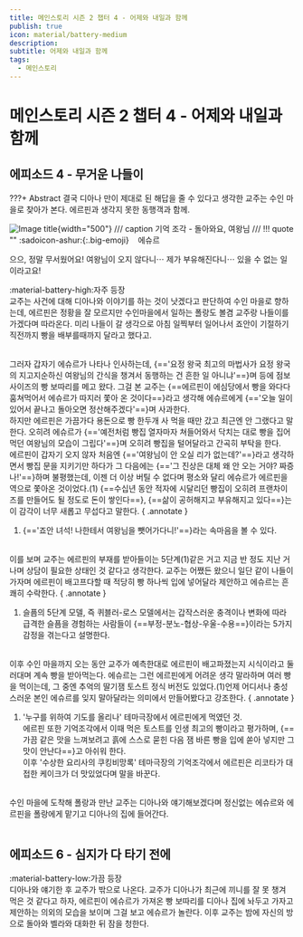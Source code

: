 ```yaml
---
title: 메인스토리 시즌 2 챕터 4 - 어제와 내일과 함께
publish: true
icon: material/battery-medium
description: 
subtitle: 어제와 내일과 함께
tags:
  - 메인스토리
---
```


# 메인스토리 시즌 2 챕터 4 - 어제와 내일과 함께

## 에피소드 4 - 무거운 나들이
???+ Abstract
    결국 디아나 만이 제대로 된 해답을 줄 수 있다고 생각한 교주는 수인 마을로 찾아가 본다. 에르핀과 생각지 못한 동행객과 함께.

![Image title](https://vitamink1.github.io/ashur-note/assets/story/s2_main_c4_1.png){width="500"}
/// caption
기억 조각 - 돌아와요, 여왕님
///
!!! quote ""
    :sadoicon-ashur:{:.big-emoji} &nbsp;&nbsp;&nbsp;<span class="tag-box" data-sado="ashur">에슈르</span><br>
    <div class="speech-bubble">
        으으, 정말 무서웠어요! 여왕님이 오지 않다니⋯ 제가 부유해진다니⋯ 있을 수 없는 일이라고요!
    </div>

<span class="badge badge-version"><span class="badge-icon">:material-battery-high:</span>자주 등장</span>
<br>
교주는 사건에 대해 디아나와 이야기를 하는 것이 낫겠다고 판단하여 수인 마을로 향하는데, 에르핀은 정황을 잘 모르지만 수인마을에서 일하는 폴랑도 볼겸 교주랑 나들이를 가겠다며 따라온다. 미리 나들이 갈 생각으로 아침 일찍부터 일어나서 죠안이 기절하기 직전까지 빵을 배부를때까지 달라고 했다고.

<br>
그러자 갑자기 에슈르가 나타나 인사하는데, {=='요정 왕국 최고의 마법사가 요정 왕국의 지고지순하신 여왕님의 간식을 챙겨서 동행하는 건 흔한 일 아니냐'==}며 등에 점보 사이즈의 빵 보따리를 메고 왔다. 그걸 본 교주는 {==에르핀이 에심당에서 빵을 와다다 훔쳐먹어서 에슈르가 따지러 쫓아 온 것이다==}라고 생각해 에슈르에게 {=='오늘 일이 있어서 끝나고 돌아오면 정산해주겠다'==}며 사과한다.

<br>
하지만 에르핀은 가끔가다 용돈으로 빵 한두개 사 먹을 때만 갔고 최근엔 안 그랬다고 말한다. 오히려 에슈르가 {=='예전처럼 빵집 열자마자 쳐들어와서 닥치는 대로 빵을 집어 먹던 여왕님의 모습이 그립다'==}며 오히려 빵집을 털어달라고 간곡히 부탁을 한다.

<br>
에르핀이 갑자기 오지 않자 처음엔 {=='여왕님이 안 오실 리가 없는데?'==}라고 생각하면서 빵집 문을 지키기만 하다가 그 다음에는 {=='그 진상은 대체 왜 안 오는 거야? 짜증 나!'==}하며 불평했는데, 이젠 더 이상 버틸 수 없다며 평소와 달리 에슈르가 에르핀을 역으로 쫓아온 것이었다.(1) {==수십년 동안 적자에 시달리던 빵집이 오히려 프랜차이즈를 만들어도 될 정도로 돈이 쌓인다==}, {==삶이 공허해지고 부유해지고 있다==}는 이 감각이 너무 새롭고 무섭다고 말한다.
{ .annotate }

1. {=='죠안 녀석! 나한테서 여왕님을 뺏어가다니!'==}라는 속마음을 볼 수 있다.

<br>
이를 보며 교주는 에르핀의 부재를 받아들이는 5단계(1)같은 거고 지금 반 정도 지난 거나며 상담이 필요한 상태인 것 같다고 생각한다. 교주는 어쨌든 왔으니 일단 같이 나들이 가자며 에르핀이 배고프다할 때 적당히 빵 하나씩 입에 넣어달라 제안하고 에슈르는 흔쾌히 수락한다.
{ .annotate }

1. 슬픔의 5단계 모델, 즉 퀴블러-로스 모델에서는 갑작스러운 충격이나 변화에 따라 급격한 슬픔을 경험하는 사람들이 {==부정-분노-협상-우울-수용==}이라는 5가지 감정을 겪는다고 설명한다.

<br>
이후 수인 마을까지 오는 동안 교주가 예측한대로 에르핀이 배고파졌는지 시식이라고 둘러대며 계속 빵을 받아먹는다. 에슈르는 그런 에르핀에게 어려운 생각 말라하며 여러 빵을 먹이는데, 그 중엔 추억의 딸기잼 토스트 정식 버전도 있었다.(1)언제 어디서나 충성스러운 본인 에슈르를 잊지 말아달라는 의미에서 만들어봤다고 강조한다.
{ .annotate }

1. '누구를 위하여 기도를 올리나' 테마극장에서 에르핀에게 먹였던 것.<br> 에르핀 또한 기억조각에서 이때 먹은 토스트를 인생 최고의 빵이라고 평가하며, {==가끔 같은 맛을 느껴보려고 흙에 스스로 묻힌 다음 잼 바른 빵을 입에 쏟아 넣지만 그 맛이 안난다==}고 아쉬워 한다.<br> 이후 '수상한 요리사의 쿠킹비망록' 테마극장의 기억조각에서 에르핀은 리코타가 대접한 케이크가 더 맛있었다며 말을 바꾼다.

<br>
수인 마을에 도착해 폴랑과 만난 교주는 디아나와 얘기해보겠다며 정신없는 에슈르와 에르핀을 폴랑에게 맡기고 디아나의 집에 들어간다.
<br>
<br>

## 에피소드 6 - 심지가 다 타기 전에
<span class="badge badge-version"><span class="badge-icon">:material-battery-low:</span>가끔 등장</span>
<br>
디아나와 얘기한 후 교주가 밖으로 나온다. 교주가 디아나가 최근에 끼니를 잘 못 챙겨 먹은 것 같다고 하자, 에르핀이 에슈르가 가져온 빵 보따리를 디아나 집에 놔두고 가자고 제안하는 의외의 모습을 보이며 그걸 보고 에슈르가 놀란다. 이후 교주는 밤에 자신의 방으로 돌아와 벨라와 대화한 뒤 잠을 청한다.
<br>
<br>